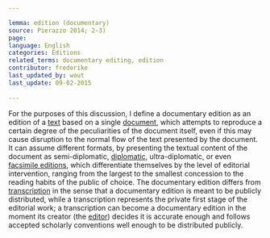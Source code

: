 ```yaml
---

lemma: edition (documentary)
source: Pierazzo 2014; 2-3)
page: 
language: English
categories: Editions
related_terms: documentary editing, edition
contributor: frederike
last_updated_by: wout
last_update: 09-02-2015
        
---
```


For the purposes of this discussion, I define a documentary edition as an edition of a [text](text.html) based on a single [document](document.html), which attempts to reproduce a certain degree of the peculiarities of the document itself, even if this may cause disruption to the normal flow of the text presented by the document. It can assume different formats, by presenting the textual content of the document as semi-diplomatic, [diplomatic](editionDiplomatic.html), ultra-diplomatic, or even [facsimile editions](editionFacsimile.html), which differentiate themselves by the level of editorial intervention, ranging from the largest to the smallest concession to the reading habits of the public of choice. The documentary edition differs from [transcription](transcription.html) in the sense that a documentary edition is meant to be publicly distributed, while a transcription represents the private first stage of the editorial work; a transcription can become a documentary edition in the moment its creator (the [editor](editorScholarly.html)) decides it is accurate enough and follows accepted scholarly conventions well enough to be distributed publicly.

